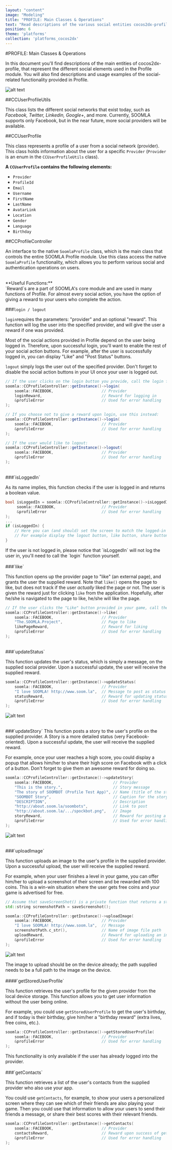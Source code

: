```yaml
---
layout: "content"
image: "Modeling"
title: "PROFILE: Main Classes & Operations"
text: "Read descriptions of the various social entities cocos2dx-profile provides, and see usage examples of operations that can be done to the different entities."
position: 6
theme: 'platforms'
collection: 'platforms_cocos2dx'
---
```


#PROFILE: Main Classes & Operations

In this document you'll find descriptions of the main entities of cocos2dx-profile, that represent the different social elements used in the Profile module. You will also find descriptions and usage examples of the social-related functionality provided in Profile.

![alt text](/img/profile/ProfileDiagram.png "Profile Diagram")

##CCUserProfileUtils

This class lists the different social networks that exist today, such as *Facebook, Twitter, Linkedin, Google+*, and more. Currently, SOOMLA supports only Facebook, but in the near future, more social providers will be available.

##CCUserProfile

This class represents a profile of a user from a social network (provider). This class holds information about the user for a specific `Provider` (`Provider` is an enum in the `CCUserProfileUtils` class).

**A `CCUserProfile` contains the following elements:**

- `Provider`
- `ProfileId`
- `Email`
- `Username`
- `FirstName`
- `LastName`
- `AvatarLink`
- `Location`
- `Gender`
- `Language`
- `Birthday`

##CCProfileController

An interface to the native `SoomlaProfile` class, which is the main class that controls the entire SOOMLA Profile module. Use this class access the native `SoomlaProfile` functionality, which allows you to perform various social and authentication operations on users.

<br>
**Useful Functions:**

<div class="info-box">`Reward`s are a part of SOOMLA's core module and are used in many functions of Profile. For almost every social action, you have the option of giving a reward to your users who complete the action.</div>

###`login / logout`

`login`requires the parameters: "provider" and an optional "reward". This function will log the user into the specified provider, and will give the user a reward if one was provided.

Most of the social actions provided in Profile depend on the user being logged in. Therefore, upon successful login, you'll want to enable the rest of your social action buttons. For example, after the user is successfully logged in, you can display "Like" and "Post Status" buttons.

`logout` simply logs the user out of the specified provider. Don't forget to disable the social action buttons in your UI once your user is logged out.

``` cs
// If the user clicks on the login button you provide, call the login function:
soomla::CCProfileController::getInstance()->login(
	soomla::FACEBOOK,                     // Provider
	loginReward,                          // Reward for logging in
	&profileError                         // Used for error handling
);

// If you choose not to give a reward upon login, use this instead:
soomla::CCProfileController::getInstance()->login(
	soomla::FACEBOOK,                     // Provider
	&profileError                         // Used for error handling
);

// If the user would like to logout:
soomla::CCProfileController::getInstance()->logout(
	soomla::FACEBOOK,                     // Provider
	&profileError                         // Used for error handling
);
```

<br>
###`isLoggedIn`

As its name implies, this function checks if the user is logged in and returns a boolean value.

``` cpp
bool isLoggedIn = soomla::CCProfileController::getInstance()->isLoggedIn(
	 soomla::FACEBOOK,                    // Provider
	 &profileError                        // Used for error handling
);
...
if (isLoggedIn) {
    // Here you can (and should) set the screen to match the logged-in state.
    // For example display the logout button, like button, share button, etc.
}
```

<div class="info-box">If the user is not logged in, please notice that `isLoggedIn` will not log the user in, you'll need to call the `login` function yourself. </div>

<br>
###`like`

This function opens up the provider page to "like" (an external page), and grants the user the supplied reward. Note that `like()` opens the page to like, but does not track if the user *actually* liked the page or not. The user is given the reward just for clicking `like` from the application. Hopefully, after he/she is navigated to the page to like, he/she will like the page.

``` cpp
// If the user clicks the "Like" button provided in your game, call the like function:
soomla::CCProfileController::getInstance()->like(
	soomla::FACEBOOK,                     // Provider
	"The.SOOMLA.Project",                 // Page to like
	likePageReward,                       // Reward for liking
	&profileError                         // Used for error handling
);
```

<br>
###`updateStatus`

This function updates the user's status, which is simply a message, on the supplied social provider. Upon a successful update, the user will receive the supplied reward.

``` cpp
soomla::CCProfileController::getInstance()->updateStatus(
	soomla::FACEBOOK,                     // Provider
	"I love SOOMLA! http://www.soom.la",  // Message to post as status
	statusReward,                         // Reward for updating status
	&profileError                         // Used for error handling
);
```

![alt text](/img/profile/socialStatus.png "Update Status")

<br>
###`updateStory`
This function posts a story to the user's profile on the supplied provider. A Story is a more detailed status (very Facebook-oriented). Upon a successful update, the user will receive the supplied reward.

For example, once your user reaches a high score, you could display a popup that allows him/her to share their high score on Facebook with a click of a button. Don't forget to give them an awesome reward for doing so.

``` cpp
soomla::CCProfileController::getInstance()->updateStory(
	soomla::FACEBOOK,                          // Provider
	"This is the story.",                      // Story message
	"The story of SOOMBOT (Profile Test App)", // Name (title of the story)
	"SOOMBOT Story",                           // Caption for the story
	"DESCRIPTION",                             // Description
	"http://about.soom.la/soombots",           // Link to post
	"http://about.soom.la/.../spockbot.png",   // Image
	storyReward,                               // Reward for posting a story
	&profileError                              // Used for error handling
);
```

![alt text](/img/profile/socialStory.png "Post Story")

<br>
###`uploadImage`

This function uploads an image to the user's profile in the supplied provider. Upon a successful upload, the user will receive the supplied reward.

For example, when your user finishes a level in your game, you can offer him/her to upload a screenshot of their screen and be rewarded with 100 coins. This is a win-win situation where the user gets free coins and your game is advertised for free.

``` cpp
// Assume that saveScreenShot() is a private function that returns a string representation of the current screenshot.
std::string screenshotPath = saveScreenshot();

soomla::CCProfileController::getInstance()->uploadImage(
	soomla::FACEBOOK,                     // Provider
	"I love SOOMLA! http://www.soom.la",  // Message
	screenshotPath.c_str(),               // Name of image file path
	uploadReward,                         // Reward for uploading an image
	&profileError                         // Used for error handling
);
```

![alt text](/img/profile/socialUpload.png "Upload Image")

<div class="info-box">The image to upload should be on the device already; the path supplied needs to be a full path to the image on the device.</div>

<br>
####`getStoredUserProfile`

This function retrieves the user's profile for the given provider from the local device storage. This function allows you to get user information without the user being online.

For example, you could use `getStoredUserProfile` to get the user's birthday, and if today is their birthday, give him/her a "birthday reward" (extra lives,  free coins, etc.).

``` cpp
soomla::CCProfileController::getInstance()->getStoredUserProfile(
	soomla::FACEBOOK,                     // Provider
	&profileError                         // Used for error handling
);
```

<div class="info-box">This functionality is only available if the user has already logged into the provider.</div>

<br>
###`getContacts`

This function retrieves a list of the user's contacts from the supplied provider who also use your app.

You could use `getContacts`, for example, to show your users a personalized screen where they can see which of their friends are also playing your game. Then you could use that information to allow your users to send their friends a message, or share their best scores with their relevant friends.

``` cpp
soomla::CCProfileController::getInstance()->getContacts(
	soomla::FACEBOOK,                     // Provider
	contactsReward,                       // Reward upon success of getting contacts
	&profileError                         // Used for error handling
);
```

